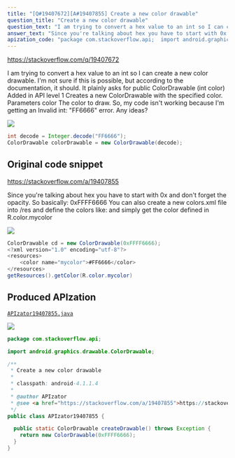 ```yaml
---
title: "[Q#19407672][A#19407855] Create a new color drawable"
question_title: "Create a new color drawable"
question_text: "I am trying to convert a hex value to an int so I can create a new color drawable. I'm not sure if this is possible, but according to the documentation, it should. It plainly asks for public ColorDrawable (int color) Added in API level 1 Creates a new ColorDrawable with the specified   color. Parameters color    The color to draw. So, my code isn't working because I'm getting an Invalid int: \"FF6666\" error. Any ideas?"
answer_text: "Since you're talking about hex you have to start with 0x and don't forget the opacity. So basically: 0xFFFF6666 You can also create a new colors.xml file into /res and define the colors like: and simply get the color defined in R.color.mycolor"
apization_code: "package com.stackoverflow.api;  import android.graphics.drawable.ColorDrawable;  /**  * Create a new color drawable  *  * classpath: android-4.1.1.4  *  * @author APIzator  * @see <a href=\"https://stackoverflow.com/a/19407855\">https://stackoverflow.com/a/19407855</a>  */ public class APIzator19407855 {    public static ColorDrawable createDrawable() throws Exception {     return new ColorDrawable(0xFFFF6666);   } }"
---
```


https://stackoverflow.com/q/19407672

I am trying to convert a hex value to an int so I can create a new color drawable. I&#x27;m not sure if this is possible, but according to the documentation, it should. It plainly asks for
public ColorDrawable (int color)
Added in API level 1 Creates a new ColorDrawable with the specified
  color.
Parameters color    The color to draw.
So, my code isn&#x27;t working because I&#x27;m getting an Invalid int: &quot;FF6666&quot; error. Any ideas?


<div class="code-logo"><img src="/stackoverflow.png" /></div>

```java
int decode = Integer.decode("FF6666");
ColorDrawable colorDrawable = new ColorDrawable(decode);
```


## Original code snippet

https://stackoverflow.com/a/19407855

Since you&#x27;re talking about hex you have to start with 0x and don&#x27;t forget the opacity.
So basically: 0xFFFF6666
You can also create a new colors.xml file into /res and define the colors like:
and simply get the color defined in R.color.mycolor

<div class="code-logo"><img src="/stackoverflow.png" /></div>

```java
ColorDrawable cd = new ColorDrawable(0xFFFF6666);
<?xml version="1.0" encoding="utf-8"?>
<resources>
    <color name="mycolor">#FF6666</color>
</resources>
getResources().getColor(R.color.mycolor)
```

## Produced APIzation

[`APIzator19407855.java`](https://github.com/pasqualesalza/apization-temp-data/raw/master/search/APIzator19407855.java)

<div class="code-logo"><img src="/apizator.png" /></div>

```java
package com.stackoverflow.api;

import android.graphics.drawable.ColorDrawable;

/**
 * Create a new color drawable
 *
 * classpath: android-4.1.1.4
 *
 * @author APIzator
 * @see <a href="https://stackoverflow.com/a/19407855">https://stackoverflow.com/a/19407855</a>
 */
public class APIzator19407855 {

  public static ColorDrawable createDrawable() throws Exception {
    return new ColorDrawable(0xFFFF6666);
  }
}

```